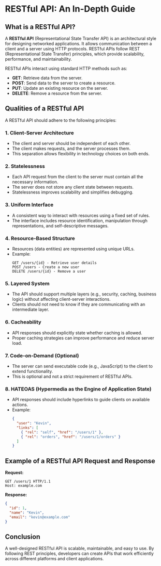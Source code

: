 # RESTful API: An In-Depth Guide

## What is a RESTful API?

A **RESTful API** (Representational State Transfer API) is an architectural style for designing networked applications. It allows communication between a client and a server using HTTP protocols. RESTful APIs follow REST (Representational State Transfer) principles, which provide scalability, performance, and maintainability.

RESTful APIs interact using standard HTTP methods such as:
- **GET**: Retrieve data from the server.
- **POST**: Send data to the server to create a resource.
- **PUT**: Update an existing resource on the server.
- **DELETE**: Remove a resource from the server.

## Qualities of a RESTful API

A RESTful API should adhere to the following principles:

### 1. **Client-Server Architecture**
   - The client and server should be independent of each other.
   - The client makes requests, and the server processes them.
   - This separation allows flexibility in technology choices on both ends.

### 2. **Statelessness**
   - Each API request from the client to the server must contain all the necessary information.
   - The server does not store any client state between requests.
   - Statelessness improves scalability and simplifies debugging.

### 3. **Uniform Interface**
   - A consistent way to interact with resources using a fixed set of rules.
   - The interface includes resource identification, manipulation through representations, and self-descriptive messages.
   
### 4. **Resource-Based Structure**
   - Resources (data entities) are represented using unique URLs.
   - Example:
     ```plaintext
     GET /users/{id} - Retrieve user details
     POST /users - Create a new user
     DELETE /users/{id} - Remove a user
     ```
   
### 5. **Layered System**
   - The API should support multiple layers (e.g., security, caching, business logic) without affecting client-server interactions.
   - Clients should not need to know if they are communicating with an intermediate layer.

### 6. **Cacheability**
   - API responses should explicitly state whether caching is allowed.
   - Proper caching strategies can improve performance and reduce server load.

### 7. **Code-on-Demand (Optional)**
   - The server can send executable code (e.g., JavaScript) to the client to extend functionality.
   - This is optional and not a strict requirement of RESTful APIs.

### 8. **HATEOAS (Hypermedia as the Engine of Application State)**
   - API responses should include hyperlinks to guide clients on available actions.
   - Example:
     ```json
     {
       "user": "Kevin",
       "links": [
         { "rel": "self", "href": "/users/1" },
         { "rel": "orders", "href": "/users/1/orders" }
       ]
     }
     ```

## Example of a RESTful API Request and Response

**Request:**
```http
GET /users/1 HTTP/1.1
Host: example.com
```

**Response:**
```json
{
  "id": 1,
  "name": "Kevin",
  "email": "kevin@example.com"
}
```

## Conclusion
A well-designed RESTful API is scalable, maintainable, and easy to use. By following REST principles, developers can create APIs that work efficiently across different platforms and client applications.

